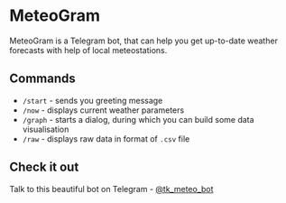 # MeteoGram

MeteoGram is a Telegram bot, that can help you get up-to-date weather forecasts with help of local meteostations.

## Commands

- `/start` - sends you greeting message
- `/now` - displays current weather parameters
- `/graph` - starts a dialog, during which you can build some data visualisation
- `/raw` - displays raw data in format of `.csv` file

## Check it out

Talk to this beautiful bot on Telegram - [@tk_meteo_bot](https://t.me/tk_meteo_bot)

